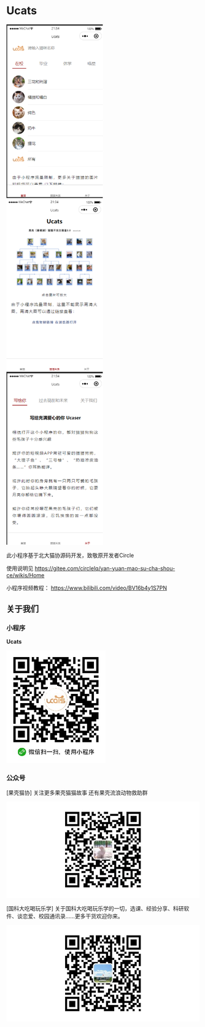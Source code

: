 # Ucats

<img src="README/image-20230105213501897.png" alt="image-20230105213501897" style="zoom:67%;" />



<img src="README/image-20230105213515381.png" alt="image-20230105213515381" style="zoom:67%;" />

<img src="README/image-20230105213534443.png" alt="image-20230105213534443" style="zoom:67%;" />



此小程序基于北大猫协源码开发，致敬原开发者Circle

使用说明见 https://gitee.com/circlelq/yan-yuan-mao-su-cha-shou-ce/wikis/Home

小程序视频教程： https://www.bilibili.com/video/BV16b4y1S7PN



## 关于我们

### 小程序

**Ucats**

![gh_f7aa4ee56bd3_258](README/gh_f7aa4ee56bd3_258.jpg)

### 公众号

[果壳猫协] 关注更多果壳猫猫故事 还有果壳流浪动物救助群

![qr_GKMXjpg](README/qr_GKMXjpg.jpg)



[国科大吃喝玩乐学] 关于国科大吃喝玩乐学的一切，选课、经验分享、科研软件、谈恋爱、校园通讯录……更多干货欢迎你来。

![qr_GKDCHWLX](README/qr_GKDCHWLX.jpg)
